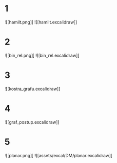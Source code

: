# 1
![[hamilt.png]]
![[hamilt.excalidraw]]

# 2
![[bin_rel.png]]
![[bin_rel.excalidraw]]

# 3
![[kostra_grafu.excalidraw]]

# 4
![[graf_postup.excalidraw]]

# 5
![[planar.png]]
![[assets/excal/DM/planar.excalidraw]]